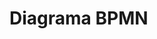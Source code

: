 # Diagrama BPMN

<p id="bpmn-viewer"></p>

<script src="https://unpkg.com/bpmn-js@8.5.0/dist/bpmn-viewer.development.js"></script>
<script>
  // URL del archivo BPMN subido
  var url = 'WatchTower.bpmn';

  var BpmnViewer = window.BpmnJS;
  var viewer = new BpmnViewer({ container: '#bpmn-viewer' });

  fetch(url).then(response => response.text()).then(xml => {
    viewer.importXML(xml, function(err) {
      if (err) {
        console.error('error rendering', err);
      } else {
        console.log('rendered');
      }
    });
  });
</script>
